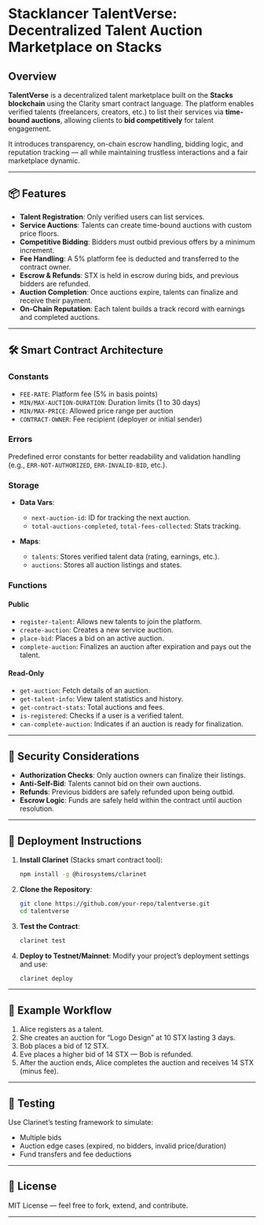 

# Stacklancer TalentVerse: Decentralized Talent Auction Marketplace on Stacks

## Overview

**TalentVerse** is a decentralized talent marketplace built on the **Stacks blockchain** using the Clarity smart contract language. The platform enables verified talents (freelancers, creators, etc.) to list their services via **time-bound auctions**, allowing clients to **bid competitively** for talent engagement.

It introduces transparency, on-chain escrow handling, bidding logic, and reputation tracking — all while maintaining trustless interactions and a fair marketplace dynamic.

---

## 📦 Features

* **Talent Registration**: Only verified users can list services.
* **Service Auctions**: Talents can create time-bound auctions with custom price floors.
* **Competitive Bidding**: Bidders must outbid previous offers by a minimum increment.
* **Fee Handling**: A 5% platform fee is deducted and transferred to the contract owner.
* **Escrow & Refunds**: STX is held in escrow during bids, and previous bidders are refunded.
* **Auction Completion**: Once auctions expire, talents can finalize and receive their payment.
* **On-Chain Reputation**: Each talent builds a track record with earnings and completed auctions.

---

## 🛠️ Smart Contract Architecture

### Constants

* `FEE-RATE`: Platform fee (5% in basis points)
* `MIN/MAX-AUCTION-DURATION`: Duration limits (1 to 30 days)
* `MIN/MAX-PRICE`: Allowed price range per auction
* `CONTRACT-OWNER`: Fee recipient (deployer or initial sender)

### Errors

Predefined error constants for better readability and validation handling (e.g., `ERR-NOT-AUTHORIZED`, `ERR-INVALID-BID`, etc.).

### Storage

* **Data Vars**:

  * `next-auction-id`: ID for tracking the next auction.
  * `total-auctions-completed`, `total-fees-collected`: Stats tracking.
* **Maps**:

  * `talents`: Stores verified talent data (rating, earnings, etc.).
  * `auctions`: Stores all auction listings and states.

### Functions

#### Public

* `register-talent`: Allows new talents to join the platform.
* `create-auction`: Creates a new service auction.
* `place-bid`: Places a bid on an active auction.
* `complete-auction`: Finalizes an auction after expiration and pays out the talent.

#### Read-Only

* `get-auction`: Fetch details of an auction.
* `get-talent-info`: View talent statistics and history.
* `get-contract-stats`: Total auctions and fees.
* `is-registered`: Checks if a user is a verified talent.
* `can-complete-auction`: Indicates if an auction is ready for finalization.

---

## 🔐 Security Considerations

* **Authorization Checks**: Only auction owners can finalize their listings.
* **Anti-Self-Bid**: Talents cannot bid on their own auctions.
* **Refunds**: Previous bidders are safely refunded upon being outbid.
* **Escrow Logic**: Funds are safely held within the contract until auction resolution.

---

## 🚀 Deployment Instructions

1. **Install Clarinet** (Stacks smart contract tool):

   ```bash
   npm install -g @hirosystems/clarinet
   ```

2. **Clone the Repository**:

   ```bash
   git clone https://github.com/your-repo/talentverse.git
   cd talentverse
   ```

3. **Test the Contract**:

   ```bash
   clarinet test
   ```

4. **Deploy to Testnet/Mainnet**:
   Modify your project’s deployment settings and use:

   ```bash
   clarinet deploy
   ```

---

## 📖 Example Workflow

1. Alice registers as a talent.
2. She creates an auction for “Logo Design” at 10 STX lasting 3 days.
3. Bob places a bid of 12 STX.
4. Eve places a higher bid of 14 STX — Bob is refunded.
5. After the auction ends, Alice completes the auction and receives 14 STX (minus fee).

---

## 🧪 Testing

Use Clarinet’s testing framework to simulate:

* Multiple bids
* Auction edge cases (expired, no bidders, invalid price/duration)
* Fund transfers and fee deductions

---

## 📄 License

MIT License — feel free to fork, extend, and contribute.

---
